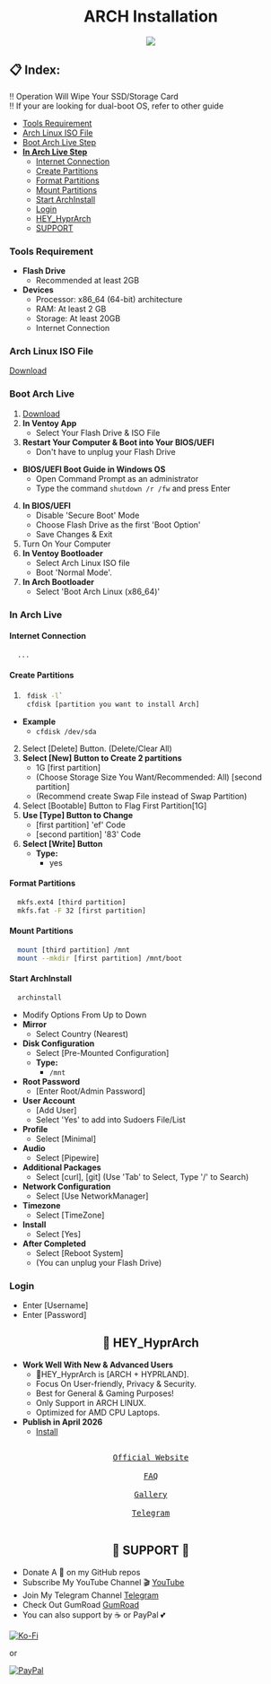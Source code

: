 <h1 align="center">
  ARCH Installation
</h1>
<p align="center">
  <img src="https://img.shields.io/badge/Arch%20Linux-111111.svg?logo=archlinux"/>
</p>

## 📋 Index:

‼️ Operation Will Wipe Your SSD/Storage Card
<br>
‼️ If your are looking for dual-boot OS, refer to other guide

- [Tools Requirement](https://github.com/hey1me/ARCH_INSTALLATION/#tools-requirement)
- [Arch Linux ISO File](https://github.com/hey1me/ARCH_INSTALLATION/#arch-linux-iso-file)
- [Boot Arch Live Step](https://github.com/hey1me/ARCH_INSTALLATION/#boot-arch-linux)
- **[In Arch Live Step](https://github.com/hey1me/ARCH_INSTALLATION/#in-arch-live)**
  - [Internet Connection](https://github.com/hey1me/ARCH_INSTALLATION/#internet-connection)
  - [Create Partitions](https://github.com/hey1me/ARCH_INSTALLATION/#create-partitions)
  - [Format Partitions](https://github.com/hey1me/ARCH_INSTALLATION/#format-partitions)
  - [Mount Partitions](https://github.com/hey1me/ARCH_INSTALLATION/#mount-partitions)
  - [Start ArchInstall](https://github.com/hey1me/ARCH_INSTALLATION/#start-archinstall)
  - [Login](https://github.com/hey1me/ARCH_INSTALLATION/#login)
  - [HEY_HyprArch](https://github.com/hey1me/ARCH_INSTALLATION/blob/main/README.md#-----hey_hyprarch)
  - [SUPPORT](https://github.com/hey1me/ARCH_INSTALLATION/#-----support-)

### Tools Requirement
- **Flash Drive**
  - Recommended at least 2GB
- **Devices**
  - Processor: x86_64 (64-bit) architecture
  - RAM: At least 2 GB
  - Storage: At least 20GB
  - Internet Connection

### Arch Linux ISO File
[Download](https://geo.mirror.pkgbuild.com/iso/latest/)

### Boot Arch Live
1. [Download](https://www.ventoy.net/en/download.html)
2. **In Ventoy App**
   - Select Your Flash Drive & ISO File
4. **Restart Your Computer & Boot into Your BIOS/UEFI**
     - Don't have to unplug your Flash Drive
- **BIOS/UEFI Boot Guide in Windows OS**
  - Open Command Prompt as an administrator
  - Type the command `shutdown /r /fw` and press Enter
4. **In BIOS/UEFI**
    - Disable 'Secure Boot' Mode
    - Choose Flash Drive as the first 'Boot Option'
    - Save Changes & Exit
5. Turn On Your Computer
6. **In Ventoy Bootloader**
    - Select Arch Linux ISO file
    - Boot 'Normal Mode'.
7. **In Arch Bootloader**
    - Select 'Boot Arch Linux (x86_64)'

### In Arch Live

#### Internet Connection
```bash
  ...
```

#### Create Partitions
1. ```bash
    fdisk -l`
    cfdisk [partition you want to install Arch]
   ```
- **Example**
  - `cfdisk /dev/sda`

2. Select [Delete] Button. (Delete/Clear All)
3. **Select [New] Button to Create 2 partitions**
    - 1G [first partition]
    - (Choose Storage Size You Want/Recommended: All) [second partition]
    - (Recommend create Swap File instead of Swap Partition)
4. Select [Bootable] Button to Flag First Partition[1G]
5. **Use [Type] Button to Change**
    - [first partition] 'ef' Code
    - [second partition] '83' Code
6. **Select [Write] Button**
    - **Type:**
      - yes

#### Format Partitions
```bash
  mkfs.ext4 [third partition]
  mkfs.fat -F 32 [first partition]
```

#### Mount Partitions
```bash
  mount [third partition] /mnt
  mount --mkdir [first partition] /mnt/boot
```

#### Start ArchInstall
```bash
  archinstall
```
- Modify Options From Up to Down
- **Mirror**
  - Select Country (Nearest)
- **Disk Configuration**
  - Select [Pre-Mounted Configuration]
  - **Type:**
    - `/mnt`
- **Root Password**
  - [Enter Root/Admin Password]
- **User Account**
  - [Add User]
  - Select 'Yes' to add into Sudoers File/List
- **Profile**
  - Select [Minimal]
- **Audio**
  - Select [Pipewire]
- **Additional Packages**
  - Select [curl], [git]  (Use 'Tab' to Select, Type '/' to Search)
- **Network Configuration**
  - Select [Use NetworkManager]
- **Timezone**
  - Select [TimeZone]
- **Install**
  - Select [Yes]
- **After Completed**
  - Select [Reboot System]
  - (You can unplug your Flash Drive)

### Login
- Enter [Username]
- Enter [Password]

<h2 align="center">
    💫 HEY_HyprArch
</h2>

- **Work Well With New & Advanced Users**
  - 💫HEY_HyprArch is [ARCH + HYPRLAND].
  - Focus On User-friendly, Privacy & Security.
  - Best for General & Gaming Purposes!
  - Only Support in ARCH LINUX.
  - Optimized for AMD CPU Laptops.
- **Publish in April 2026**
  - [Install](https://github.com/hey1me/HEY_HyprArch)

<div align="center">
    <a href="https://(HEY_HyprArch Website)"><kbd> <br> Official Website <br> </kbd></a>&ensp;&ensp;
    <a href="https://(HEY_HyprArch FAQ)"><kbd> <br> FAQ <br> </kbd></a>&ensp;&ensp;
    <a href="https://(HEY_HyprArch Gallery)"><kbd> <br> Gallery <br> </kbd></a>&ensp;&ensp;
    <a href="https://t.me/Hey_HyprArch"><kbd> <br> Telegram <br> </kbd></a>&ensp;&ensp;
</div>


<h2 align="center">
    💌 SUPPORT 💌
</h2>

- Donate A 🌟 on my GitHub repos
- Subscribe My YouTube Channel 🎬 [YouTube](https://www.youtube.com/@hey1me)
- Join My Telegram Channel [Telegram](https://t.me/Hey_HyprArch)
- Check Out GumRoad [GumRoad](https://hey1me.gumroad.com/)
- You can also support by ☕ or PayPal 💕

[![Ko-Fi](https://img.shields.io/badge/Ko--fi-F16061?style=for-the-badge&logo=ko-fi&logoColor=white)](https://ko-fi.com/hey1me)

or

[![PayPal](https://img.shields.io/badge/PayPal-00457C?style=for-the-badge&logo=paypal&logoColor=white)](https://paypal.me/TengQing1016)
